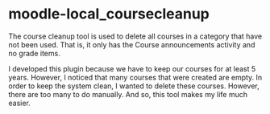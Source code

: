 # moodle-local_coursecleanup
The course cleanup tool is used to delete all courses in a category that have not been used. That is, it only has the Course announcements activity and no grade items.

I developed this plugin because we have to keep our courses for at least 5 years. However, I noticed that many courses that were created are empty. In order to keep the system clean, I wanted to delete these courses. However, there are too many to do manually. And so, this tool makes my life much easier. 